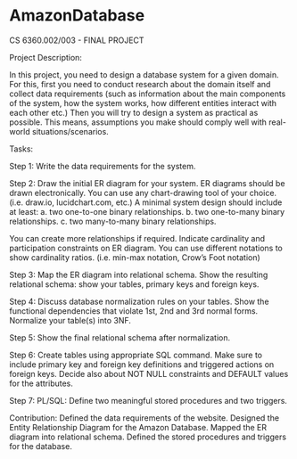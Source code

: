 # AmazonDatabase

CS 6360.002/003 - FINAL PROJECT

Project Description:

In this project, you need to design a database system for a given domain. For this, first you need to conduct research about the domain itself and collect data requirements (such as information about the main components of the system, how the system works, how different entities interact with each other etc.) Then you will try to design a system as practical as possible. This means, assumptions you make should comply well with real-world situations/scenarios. 

Tasks:

Step 1: Write the data requirements for the system.

Step 2: Draw the initial ER diagram for your system. ER diagrams should be drawn electronically. You can use any chart-drawing tool of your choice. (i.e. draw.io, lucidchart.com, etc.)
A minimal system design should include at least: 
a. two one-to-one binary relationships.
b. two one-to-many binary relationships.
c. two many-to-many binary relationships.

You can create more relationships if required.
Indicate cardinality and participation constraints on ER diagram. You can use different notations to show cardinality ratios. (i.e.  min-max notation, Crow’s Foot notation)

Step 3: Map the ER diagram into relational schema. Show the resulting relational schema: show your tables, primary keys and foreign keys.

Step 4: Discuss database normalization rules on your tables. Show the functional dependencies that violate 1st, 2nd and 3rd normal forms. Normalize your table(s) into 3NF.

Step 5: Show the final relational schema after normalization.

Step 6: Create tables using appropriate SQL command. Make sure to include primary key and foreign key definitions and triggered actions on foreign keys. Decide also about NOT NULL constraints and DEFAULT values for the attributes. 

Step 7: PL/SQL: Define two meaningful stored procedures and two triggers.


Contribution:
Defined the data requirements of the website.
Designed the Entity Relationship Diagram for the Amazon Database.
Mapped the ER diagram into relational schema.
Defined the stored procedures and triggers for the database.
